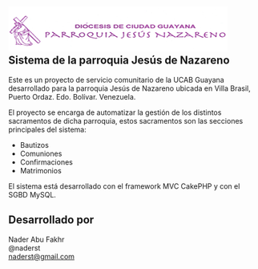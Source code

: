 ![Parroquia Jesús de Nazareno](/app/webroot/img/logo.png)
Sistema de la parroquia Jesús de Nazareno
-----------------------------------------

Este es un proyecto de servicio comunitario de la UCAB Guayana
desarrollado para la parroquia Jesús de Nazareno ubicada en 
Villa Brasil, Puerto Ordaz. Edo. Bolívar. Venezuela.

El proyecto se encarga de automatizar la gestión de los distintos
sacramentos de dicha parroquia, estos sacramentos son las secciones
principales del sistema:

-	 Bautizos
-	 Comuniones
-	 Confirmaciones
-	 Matrimonios

El sistema está desarrollado con el framework MVC CakePHP y con
el SGBD MySQL.

Desarrollado por
-----------------
Nader Abu Fakhr  
@naderst  
naderst@gmail.com
